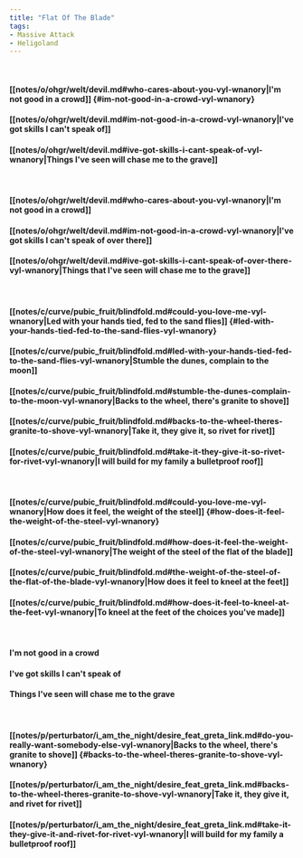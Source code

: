 ```yaml
---
title: "Flat Of The Blade"
tags:
- Massive Attack
- Heligoland
---
```

&nbsp;
#### [[notes/o/ohgr/welt/devil.md#who-cares-about-you-vyl-wnanory|I'm not good in a crowd]] {#im-not-good-in-a-crowd-vyl-wnanory}
#### [[notes/o/ohgr/welt/devil.md#im-not-good-in-a-crowd-vyl-wnanory|I've got skills I can't speak of]]
#### [[notes/o/ohgr/welt/devil.md#ive-got-skills-i-cant-speak-of-vyl-wnanory|Things I've seen will chase me to the grave]]
&nbsp;
#### [[notes/o/ohgr/welt/devil.md#who-cares-about-you-vyl-wnanory|I'm not good in a crowd]]
#### [[notes/o/ohgr/welt/devil.md#im-not-good-in-a-crowd-vyl-wnanory|I've got skills I can't speak of over there]]
#### [[notes/o/ohgr/welt/devil.md#ive-got-skills-i-cant-speak-of-over-there-vyl-wnanory|Things that I've seen will chase me to the grave]]
&nbsp;
#### [[notes/c/curve/pubic_fruit/blindfold.md#could-you-love-me-vyl-wnanory|Led with your hands tied, fed to the sand flies]] {#led-with-your-hands-tied-fed-to-the-sand-flies-vyl-wnanory}
#### [[notes/c/curve/pubic_fruit/blindfold.md#led-with-your-hands-tied-fed-to-the-sand-flies-vyl-wnanory|Stumble the dunes, complain to the moon]]
#### [[notes/c/curve/pubic_fruit/blindfold.md#stumble-the-dunes-complain-to-the-moon-vyl-wnanory|Backs to the wheel, there's granite to shove]]
#### [[notes/c/curve/pubic_fruit/blindfold.md#backs-to-the-wheel-theres-granite-to-shove-vyl-wnanory|Take it, they give it, so rivet for rivet]]
#### [[notes/c/curve/pubic_fruit/blindfold.md#take-it-they-give-it-so-rivet-for-rivet-vyl-wnanory|I will build for my family a bulletproof roof]]
&nbsp;
#### [[notes/c/curve/pubic_fruit/blindfold.md#could-you-love-me-vyl-wnanory|How does it feel, the weight of the steel]] {#how-does-it-feel-the-weight-of-the-steel-vyl-wnanory}
#### [[notes/c/curve/pubic_fruit/blindfold.md#how-does-it-feel-the-weight-of-the-steel-vyl-wnanory|The weight of the steel of the flat of the blade]]
#### [[notes/c/curve/pubic_fruit/blindfold.md#the-weight-of-the-steel-of-the-flat-of-the-blade-vyl-wnanory|How does it feel to kneel at the feet]]
#### [[notes/c/curve/pubic_fruit/blindfold.md#how-does-it-feel-to-kneel-at-the-feet-vyl-wnanory|To kneel at the feet of the choices you've made]]
&nbsp;
#### I'm not good in a crowd
#### I've got skills I can't speak of
#### Things I've seen will chase me to the grave
&nbsp;
#### [[notes/p/perturbator/i_am_the_night/desire_feat_greta_link.md#do-you-really-want-somebody-else-vyl-wnanory|Backs to the wheel, there's granite to shove]] {#backs-to-the-wheel-theres-granite-to-shove-vyl-wnanory}
#### [[notes/p/perturbator/i_am_the_night/desire_feat_greta_link.md#backs-to-the-wheel-theres-granite-to-shove-vyl-wnanory|Take it, they give it, and rivet for rivet]]
#### [[notes/p/perturbator/i_am_the_night/desire_feat_greta_link.md#take-it-they-give-it-and-rivet-for-rivet-vyl-wnanory|I will build for my family a bulletproof roof]]
